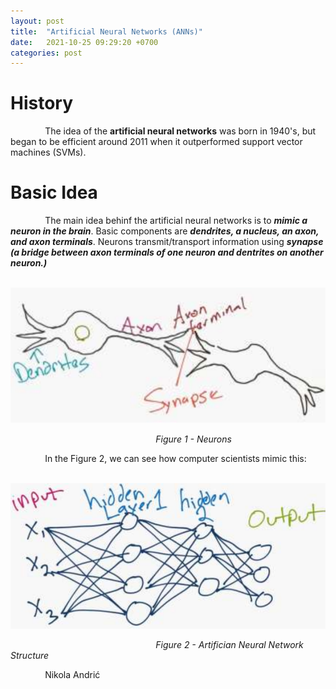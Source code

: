 ```yaml
---
layout: post
title:  "Artificial Neural Networks (ANNs)"
date:   2021-10-25 09:29:20 +0700
categories: post
---
```


# History
 
 &nbsp;&nbsp;&nbsp;&nbsp;&nbsp;&nbsp;&nbsp;&nbsp;&nbsp;&nbsp;&nbsp;&nbsp;&nbsp;
 The idea of the **artificial neural networks** was born in 1940's, but began to be efficient around 2011 when it outperformed support vector machines (SVMs).
 
 
# Basic Idea

 &nbsp;&nbsp;&nbsp;&nbsp;&nbsp;&nbsp;&nbsp;&nbsp;&nbsp;&nbsp;&nbsp;&nbsp;&nbsp;
 The main idea behinf the artificial neural networks is to ***mimic a neuron in the brain***. Basic components are ***dendrites, a nucleus, an axon, and axon terminals***. Neurons transmit/transport information using ***synapse (a bridge between axon terminals of one neuron and dentrites on another neuron.)***
 
  &nbsp;&nbsp;&nbsp;&nbsp;&nbsp;&nbsp;&nbsp;&nbsp;&nbsp;&nbsp;&nbsp;&nbsp;&nbsp;&nbsp;&nbsp;&nbsp;&nbsp;&nbsp; 
![ANN](../../assets/posts_images/ann_0.png)

&nbsp;&nbsp;&nbsp;&nbsp;&nbsp;&nbsp;&nbsp;&nbsp;&nbsp;&nbsp;&nbsp;&nbsp;&nbsp;&nbsp;&nbsp;&nbsp;&nbsp;&nbsp;&nbsp;&nbsp;&nbsp;&nbsp;&nbsp;&nbsp;&nbsp;&nbsp;&nbsp;&nbsp;&nbsp;&nbsp;&nbsp;&nbsp;&nbsp;&nbsp;&nbsp;&nbsp;&nbsp;&nbsp;&nbsp;&nbsp;&nbsp;&nbsp;&nbsp;&nbsp;&nbsp;&nbsp;&nbsp;&nbsp;&nbsp;&nbsp;&nbsp;&nbsp;&nbsp;&nbsp;&nbsp;&nbsp;&nbsp;&nbsp;&nbsp;*Figure 1 - Neurons*

 &nbsp;&nbsp;&nbsp;&nbsp;&nbsp;&nbsp;&nbsp;&nbsp;&nbsp;&nbsp;&nbsp;&nbsp;&nbsp;
 In the Figure 2, we can see how computer scientists mimic this:
 
 &nbsp;&nbsp;&nbsp;&nbsp;&nbsp;&nbsp;&nbsp;&nbsp;&nbsp;&nbsp;&nbsp;&nbsp;&nbsp;&nbsp;&nbsp;&nbsp;&nbsp;&nbsp; 
![ANN](../../assets/posts_images/ann_1.png)

&nbsp;&nbsp;&nbsp;&nbsp;&nbsp;&nbsp;&nbsp;&nbsp;&nbsp;&nbsp;&nbsp;&nbsp;&nbsp;&nbsp;&nbsp;&nbsp;&nbsp;&nbsp;&nbsp;&nbsp;&nbsp;&nbsp;&nbsp;&nbsp;&nbsp;&nbsp;&nbsp;&nbsp;&nbsp;&nbsp;&nbsp;&nbsp;&nbsp;&nbsp;&nbsp;&nbsp;&nbsp;&nbsp;&nbsp;&nbsp;&nbsp;&nbsp;&nbsp;&nbsp;&nbsp;&nbsp;&nbsp;&nbsp;&nbsp;&nbsp;&nbsp;&nbsp;&nbsp;&nbsp;&nbsp;&nbsp;&nbsp;&nbsp;&nbsp;*Figure 2 - Artifician Neural Network Structure*
 


 &nbsp;&nbsp;&nbsp;&nbsp;&nbsp;&nbsp;&nbsp;&nbsp;&nbsp;&nbsp;&nbsp;&nbsp;&nbsp;
 Nikola Andrić

 
